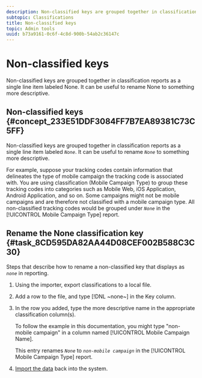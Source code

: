 ```yaml
---
description: Non-classified keys are grouped together in classification reports as a single line item labeled None. It can be useful to rename None to something more descriptive.
subtopic: Classifications
title: Non-classified keys
topic: Admin tools
uuid: b73a9161-0c6f-4c8d-900b-54ab2c36147c
---
```


# Non-classified keys

Non-classified keys are grouped together in classification reports as a single line item labeled None. It can be useful to rename None to something more descriptive.

## Non-classified keys {#concept_233E51DDF3084FF7B7EA89381C73C5FF}

Non-classified keys are grouped together in classification reports as a single line item labeled *`None`*. It can be useful to rename *`None`* to something more descriptive.

For example, suppose your tracking codes contain information that delineates the type of mobile campaign the tracking code is associated with. You are using classification (Mobile Campaign Type) to group these tracking codes into categories such as Mobile Web, iOS Application, Android Application, and so on. Some campaigns might not be mobile campaigns and are therefore not classified with a mobile campaign type. All non-classified tracking codes would be grouped under *`None`* in the [!UICONTROL Mobile Campaign Type] report.

## Rename the None classification key {#task_8CD595DA82AA44D08CEF002B588C3C30}

<!-- 

t_rename_classification_none.xml

 -->

Steps that describe how to rename a non-classified key that displays as *`none`* in reporting.

1. Using the importer, export classifications to a local file.
1. Add a row to the file, and type [!DNL ~none~] in the Key column.
1. In the row you added, type the more descriptive name in the appropriate classification column(s).

   To follow the example in this documentation, you might type "non-mobile campaign" in a column named [!UICONTROL Mobile Campaign Name].

   This entry renames *`None`* to *`non-mobile campaign`* in the [!UICONTROL Mobile Campaign Type] report.
1. [Import the data](/help/components/classifications/importer/import-file.md) back into the system.
